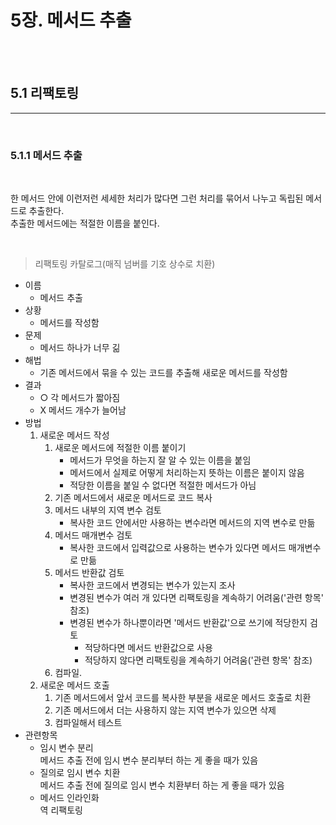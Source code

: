 # 5장. 메서드 추출  

<br><br>

## 5.1 리팩토링  

___

<br>


### 5.1.1 메서드 추출  

<br>

한 메서드 안에 이런저런 세세한 처리가 많다면 그런 처리를 묶어서 나누고 독립된 메서드로 추출한다.  
추출한 메서드에는 적절한 이름을 붙인다.   


<br>

> 리팩토링 카탈로그(매직 넘버를 기호 상수로 치환)      
* 이름
    * 메서드 추출  
* 상황  
    * 메서드를 작성함
* 문제  
    * 메서드 하나가 너무 긺
* 해법  
    * 기존 메서드에서 묶을 수 있는 코드를 추출해 새로운 메서드를 작성함
* 결과  
    * ○ 각 메서드가 짧아짐  
    * X 메서드 개수가 늘어남
* 방법  
    1. 새로운 메서드 작성  
        1. 새로운 메서드에 적절한 이름 붙이기  
            * 메서드가 무엇을 하는지 잘 알 수 있는 이름을 붙임  
            * 메서드에서 실제로 어떻게 처리하는지 뜻하는 이름은 붙이지 않음  
            * 적당한 이름을 붙일 수 없다면 적절한 메서드가 아님  
        2. 기존 메서드에서 새로운 메서드로 코드 복사    
        3. 메서드 내부의 지역 변수 검토  
            * 복사한 코드 안에서만 사용하는 변수라면 메서드의 지역 변수로 만듦    
        4. 메서드 매개변수 검토  
            * 복사한 코드에서 입력값으로 사용하는 변수가 있다면 메서드 매개변수로 만듦 
        5. 메서드 반환값 검토         
            * 복사한 코드에서 변경되는 변수가 있는지 조사  
            * 변경된 변수가 여러 개 있다면 리팩토링을 계속하기 어려움('관련 항목' 참조)
            * 변경된 변수가 하나뿐이라면 '메서드 반환값'으로 쓰기에 적당한지 검토  
                * 적당하다면 메서드 반환값으로 사용
                * 적당하지 않다면 리팩토링을 계속하기 어려움('관련 항목' 참조)  
        6. 컴파일.         
    2. 새로운 메서드 호출
        1. 기존 메서드에서 앞서 코드를 복사한 부분을 새로운 메서드 호출로 치환  
        2. 기존 메서드에서 더는 사용하지 않는 지역 변수가 있으면 삭제
        3. 컴파일해서 테스트  
* 관련항목  
    * 임시 변수 분리  
      메서드 추출 전에 임시 변수 분리부터 하는 게 좋을 때가 있음 
    * 질의로 임시 변수 치환  
      메서드 추출 전에 질의로 임시 변수 치환부터 하는 게 좋을 때가 있음    
    * 메서드 인라인화  
      역 리팩토링  


